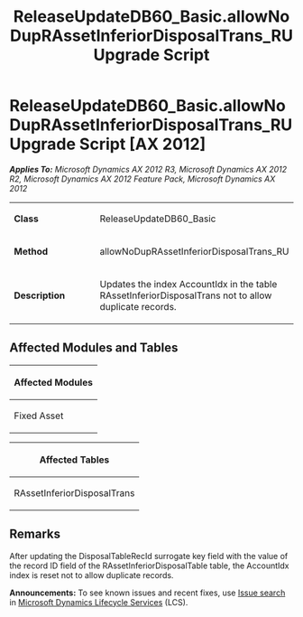 ﻿---
title: ReleaseUpdateDB60_Basic.allowNoDupRAssetInferiorDisposalTrans_RU Upgrade Script
TOCTitle: ReleaseUpdateDB60_Basic.allowNoDupRAssetInferiorDisposalTrans_RU Upgrade Script
ms:assetid: ef8c9504-121b-e839-ba86-d3c75c5b515a
ms:mtpsurl: https://msdn.microsoft.com/en-us/library/JJ737409(v=AX.60)
ms:contentKeyID: 49712104
ms.date: 05/18/2015
mtps_version: v=AX.60
---

# ReleaseUpdateDB60\_Basic.allowNoDupRAssetInferiorDisposalTrans\_RU Upgrade Script [AX 2012]


_**Applies To:** Microsoft Dynamics AX 2012 R3, Microsoft Dynamics AX 2012 R2, Microsoft Dynamics AX 2012 Feature Pack, Microsoft Dynamics AX 2012_

<table>
<colgroup>
<col style="width: 50%" />
<col style="width: 50%" />
</colgroup>
<tbody>
<tr class="odd">
<td><p><strong>Class</strong></p></td>
<td><p>ReleaseUpdateDB60_Basic</p></td>
</tr>
<tr class="even">
<td><p><strong>Method</strong></p></td>
<td><p>allowNoDupRAssetInferiorDisposalTrans_RU</p></td>
</tr>
<tr class="odd">
<td><p><strong>Description</strong></p></td>
<td><p>Updates the index AccountIdx in the table RAssetInferiorDisposalTrans not to allow duplicate records.</p></td>
</tr>
</tbody>
</table>


## Affected Modules and Tables

<table>
<colgroup>
<col style="width: 100%" />
</colgroup>
<thead>
<tr class="header">
<th><p>Affected Modules</p></th>
</tr>
</thead>
<tbody>
<tr class="odd">
<td><p>Fixed Asset</p></td>
</tr>
</tbody>
</table>


<table>
<colgroup>
<col style="width: 100%" />
</colgroup>
<thead>
<tr class="header">
<th><p>Affected Tables</p></th>
</tr>
</thead>
<tbody>
<tr class="odd">
<td><p>RAssetInferiorDisposalTrans</p></td>
</tr>
</tbody>
</table>


## Remarks

After updating the DisposalTableRecId surrogate key field with the value of the record ID field of the RAssetInferiorDisposalTable table, the AccountIdx index is reset not to allow duplicate records.

  
**Announcements:** To see known issues and recent fixes, use [Issue search](http://go.microsoft.com/fwlink/?linkid=389258) in [Microsoft Dynamics Lifecycle Services](http://go.microsoft.com/fwlink/?linkid=306505) (LCS).

